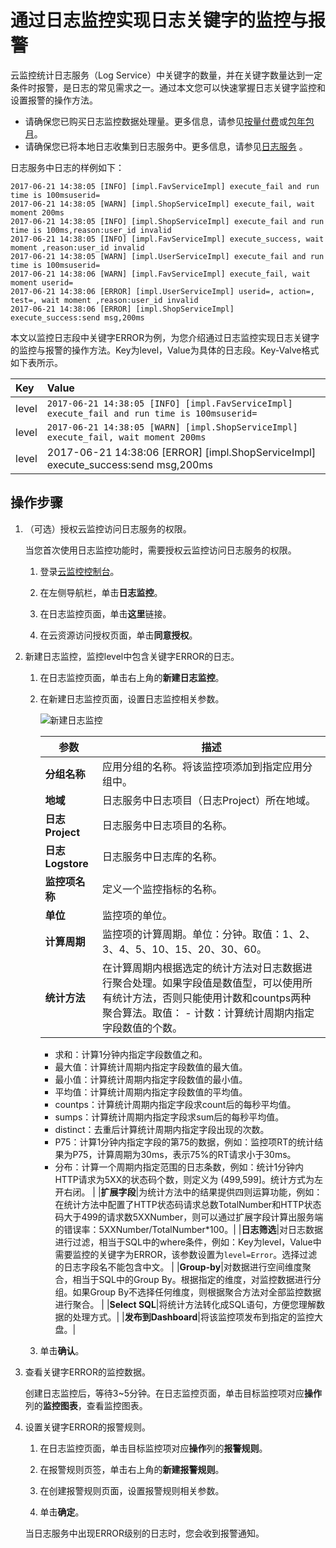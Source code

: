 # 通过日志监控实现日志关键字的监控与报警

云监控统计日志服务（Log Service）中关键字的数量，并在关键字数量达到一定条件时报警，是日志的常见需求之一。通过本文您可以快速掌握日志关键字监控和设置报警的操作方法。

-   请确保您已购买日志监控数据处理量。更多信息，请参见[按量付费](/cn.zh-CN/产品定价/计费方式/按量付费.md)或[包年包月](/cn.zh-CN/产品定价/计费方式/包年包月.md)。
-   请确保您已将本地日志收集到日志服务中。更多信息，请参见[日志服务](https://help.aliyun.com/document_detail/54604.html) 。

日志服务中日志的样例如下：

```
2017-06-21 14:38:05 [INFO] [impl.FavServiceImpl] execute_fail and run time is 100msuserid=
2017-06-21 14:38:05 [WARN] [impl.ShopServiceImpl] execute_fail, wait moment 200ms
2017-06-21 14:38:05 [INFO] [impl.ShopServiceImpl] execute_fail and run time is 100ms,reason:user_id invalid
2017-06-21 14:38:05 [INFO] [impl.FavServiceImpl] execute_success, wait moment ,reason:user_id invalid
2017-06-21 14:38:05 [WARN] [impl.UserServiceImpl] execute_fail and run time is 100msuserid=
2017-06-21 14:38:06 [WARN] [impl.FavServiceImpl] execute_fail, wait moment userid=
2017-06-21 14:38:06 [ERROR] [impl.UserServiceImpl] userid=, action=, test=, wait moment ,reason:user_id invalid
2017-06-21 14:38:06 [ERROR] [impl.ShopServiceImpl] execute_success:send msg,200ms
```

本文以监控日志段中关键字ERROR为例，为您介绍通过日志监控实现日志关键字的监控与报警的操作方法。Key为level，Value为具体的日志段。Key-Valve格式如下表所示。

|Key|Value|
|:--|:----|
|level|`2017-06-21 14:38:05 [INFO] [impl.FavServiceImpl] execute_fail and run time is 100msuserid=`|
|level|`2017-06-21 14:38:05 [WARN] [impl.ShopServiceImpl] execute_fail, wait moment 200ms`|
|level|2017-06-21 14:38:06 \[ERROR\] \[impl.ShopServiceImpl\] execute\_success:send msg,200ms|

## 操作步骤

1.  （可选）授权云监控访问日志服务的权限。

    当您首次使用日志监控功能时，需要授权云监控访问日志服务的权限。

    1.  登录[云监控控制台](https://cloudmonitor.console.aliyun.com)。

    2.  在左侧导航栏，单击**日志监控**。

    3.  在日志监控页面，单击**这里**链接。

    4.  在云资源访问授权页面，单击**同意授权**。

2.  新建日志监控，监控level中包含关键字ERROR的日志。

    1.  在日志监控页面，单击右上角的**新建日志监控**。

    2.  在新建日志监控页面，设置日志监控相关参数。

        ![新建日志监控](https://static-aliyun-doc.oss-accelerate.aliyuncs.com/assets/img/zh-CN/4693419061/p206053.png)

        |参数|描述|
        |--|--|
        |**分组名称**|应用分组的名称。将该监控项添加到指定应用分组中。|
        |**地域**|日志服务中日志项目（日志Project）所在地域。|
        |**日志Project**|日志服务中日志项目的名称。|
        |**日志Logstore**|日志服务中日志库的名称。|
        |**监控项名称**|定义一个监控指标的名称。|
        |**单位**|监控项的单位。|
        |**计算周期**|监控项的计算周期。单位：分钟。取值：1、2、3、4、5、10、15、20、30、60。|
        |**统计方法**|在计算周期内根据选定的统计方法对日志数据进行聚合处理。如果字段值是数值型，可以使用所有统计方法，否则只能使用计数和countps两种聚合算法。取值：        -   计数：计算统计周期内指定字段数值的个数。
        -   求和：计算1分钟内指定字段数值之和。
        -   最大值：计算统计周期内指定字段数值的最大值。
        -   最小值：计算统计周期内指定字段数值的最小值。
        -   平均值：计算统计周期内指定字段数值的平均值。
        -   countps：计算统计周期内指定字段求count后的每秒平均值。
        -   sumps：计算统计周期内指定字段求sum后的每秒平均值。
        -   distinct：去重后计算统计周期内指定字段出现的次数。
        -   P75：计算1分钟内指定字段的第75的数据，例如：监控项RT的统计结果为P75，计算周期为30ms，表示75%的RT请求小于30ms。
        -   分布：计算一个周期内指定范围的日志条数，例如：统计1分钟内HTTP请求为5XX的状态码个数，则定义为 \(499,599\]。统计方式为左开右闭。 |
        |**扩展字段**|为统计方法中的结果提供四则运算功能，例如：在统计方法中配置了HTTP状态码请求总数TotalNumber和HTTP状态码大于499的请求数5XXNumber，则可以通过扩展字段计算出服务端的错误率：5XXNumber/TotalNumber\*100。|
        |**日志筛选**|对日志数据进行过滤，相当于SQL中的where条件，例如：Key为level，Value中需要监控的关键字为ERROR，该参数设置为`level=Error`。选择过滤的日志字段名不能包含中文。 |
        |**Group-by**|对数据进行空间维度聚合，相当于SQL中的Group By。根据指定的维度，对监控数据进行分组。如果Group By不选择任何维度，则根据聚合方法对全部监控数据进行聚合。 |
        |**Select SQL**|将统计方法转化成SQL语句，方便您理解数据的处理方式。|
        |**发布到Dashboard**|将该监控项发布到指定的监控大盘。|

    3.  单击**确认**。

3.  查看关键字ERROR的监控数据。

    创建日志监控后，等待3~5分钟。在日志监控页面，单击目标监控项对应**操作**列的**监控图表**，查看监控图表。

4.  设置关键字ERROR的报警规则。

    1.  在日志监控页面，单击目标监控项对应**操作**列的**报警规则**。

    2.  在报警规则页签，单击右上角的**新建报警规则**。

    3.  在创建报警规则页面，设置报警规则相关参数。

    4.  单击**确定**。

    当日志服务中出现ERROR级别的日志时，您会收到报警通知。


